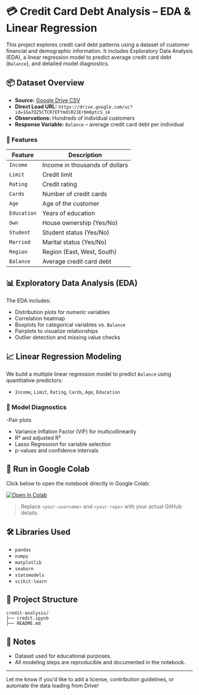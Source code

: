 # 💳 Credit Card Debt Analysis – EDA & Linear Regression

This project explores credit card debt patterns using a dataset of customer financial and demographic information. It includes Exploratory Data Analysis (EDA), a linear regression model to predict average credit card debt (`Balance`), and detailed model diagnostics.

## 📦 Dataset Overview

- **Source:** [Google Drive CSV](https://drive.google.com/file/d/1Ga7Q25CTCR7EFYmdlR2JEr6m6ptcS_sk/view?usp=sharing)
- **Direct Load URL:** `https://drive.google.com/uc?id=1Ga7Q25CTCR7EFYmdlR2JEr6m6ptcS_sk`
- **Observations:** Hundreds of individual customers
- **Response Variable:** `Balance` – average credit card debt per individual

### 🔢 Features

| Feature     | Description                          |
|------------|--------------------------------------|
| `Income`   | Income in thousands of dollars       |
| `Limit`    | Credit limit                         |
| `Rating`   | Credit rating                        |
| `Cards`    | Number of credit cards               |
| `Age`      | Age of the customer                  |
| `Education`| Years of education                   |
| `Own`      | House ownership (Yes/No)             |
| `Student`  | Student status (Yes/No)              |
| `Married`  | Marital status (Yes/No)              |
| `Region`   | Region (East, West, South)           |
| `Balance`  | Average credit card debt             |

## 📊 Exploratory Data Analysis (EDA)

The EDA includes:
- Distribution plots for numeric variables
- Correlation heatmap
- Boxplots for categorical variables vs. `Balance`
- Pairplots to visualize relationships
- Outlier detection and missing value checks

## 📈 Linear Regression Modeling

We build a multiple linear regression model to predict `Balance` using quantitative predictors:
- `Income`, `Limit`, `Rating`, `Cards`, `Age`, `Education`

### 🧪 Model Diagnostics

-Pair plots
- Variance Inflation Factor (VIF) for multicollinearity
- R² and adjusted R²
- Lasso Regression for variable selection
- p-values and confidence intervals

## 🚀 Run in Google Colab

Click below to open the notebook directly in Google Colab:

[![Open In Colab](https://colab.research.google.com/assets/colab-badge.svg)](https://colab.research.google.com/github/<your-username>/<your-repo>/blob/main/credit_analysis.ipynb)

> Replace `<your-username>` and `<your-repo>` with your actual GitHub details.

## 🛠️ Libraries Used

- `pandas`
- `numpy`
- `matplotlib`
- `seaborn`
- `statsmodels`
- `scikit-learn`

## 📁 Project Structure

```
credit-analysis/
├── credit.ipynb
├── README.md

```

## 📌 Notes

- Dataset used for educational purposes.
- All modeling steps are reproducible and documented in the notebook.

---

Let me know if you'd like to add a license, contribution guidelines, or automate the data loading from Drive!
